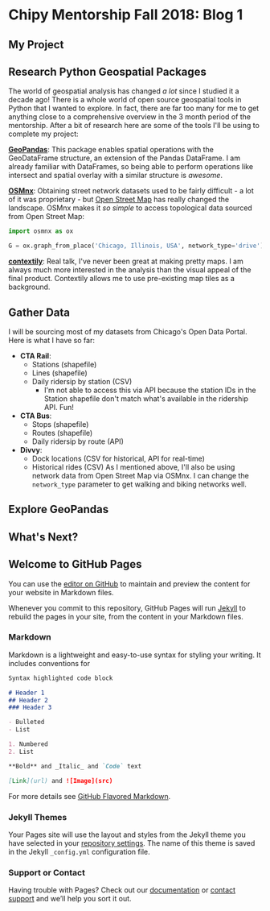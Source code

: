 # Chipy Mentorship Fall 2018: Blog 1

## My Project

## Research Python Geospatial Packages

The world of geospatial analysis has changed _a lot_ since I studied it a decade ago! There is a whole world of open source geospatial tools in Python that I wanted to explore. In fact, there are far too many for me to get anything close to a comprehensive overview in the 3 month period of the mentorship. After a bit of research here are some of the tools I'll be using to complete my project:

**[GeoPandas](http://geopandas.org/)**: This package enables spatial operations with the GeoDataFrame structure, an extension of the Pandas DataFrame. I am already familiar with DataFrames, so being able to perform operations like intersect and spatial overlay with a similar structure is _awesome_.

**[OSMnx](https://github.com/gboeing/osmnx)**: Obtaining street network datasets used to be fairly difficult - a lot of it was proprietary - but [Open Street Map](https://www.openstreetmap.org) has really changed the landscape. OSMnx makes it _so simple_ to access topological data sourced from Open Street Map:

  ```python
  import osmnx as ox

  G = ox.graph_from_place('Chicago, Illinois, USA', network_type='drive')
  ```

**[contextily](https://github.com/darribas/contextily)**: Real talk, I've never been great at making pretty maps. I am always much more interested in the analysis than the visual appeal of the final product. Contextily allows me to use pre-existing map tiles as a background.

## Gather Data

I will be sourcing most of my datasets from Chicago's Open Data Portal. Here is what I have so far:
 - **CTA Rail**:
     - Stations (shapefile)
     - Lines (shapefile)
     - Daily ridersip by station (CSV)
        - I'm not able to access this via API because the station IDs in the Station shapefile don't match what's available in the ridership API. Fun!
 - **CTA Bus**:
     - Stops (shapefile)
     - Routes (shapefile)
     - Daily ridersip by route (API)
 - **Divvy**:
     - Dock locations (CSV for historical, API for real-time)
     - Historical rides (CSV)
As I mentioned above, I'll also be using network data from Open Street Map via OSMnx. I can change the  `network_type` parameter to get walking and biking networks well. 


## Explore GeoPandas

## What's Next?



## Welcome to GitHub Pages

You can use the [editor on GitHub](https://github.com/lauralevy/chipymentorship/edit/master/README.md) to maintain and preview the content for your website in Markdown files.

Whenever you commit to this repository, GitHub Pages will run [Jekyll](https://jekyllrb.com/) to rebuild the pages in your site, from the content in your Markdown files.

### Markdown

Markdown is a lightweight and easy-to-use syntax for styling your writing. It includes conventions for

```markdown
Syntax highlighted code block

# Header 1
## Header 2
### Header 3

- Bulleted
- List

1. Numbered
2. List

**Bold** and _Italic_ and `Code` text

[Link](url) and ![Image](src)
```

For more details see [GitHub Flavored Markdown](https://guides.github.com/features/mastering-markdown/).

### Jekyll Themes

Your Pages site will use the layout and styles from the Jekyll theme you have selected in your [repository settings](https://github.com/lauralevy/chipymentorship/settings). The name of this theme is saved in the Jekyll `_config.yml` configuration file.

### Support or Contact

Having trouble with Pages? Check out our [documentation](https://help.github.com/categories/github-pages-basics/) or [contact support](https://github.com/contact) and we’ll help you sort it out.
